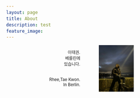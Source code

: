 ```yaml
---
layout: page
title: About
description: test
feature_image: 
---
```

<div style="max-width:100%; position:relative;">
<div align="center" style="display: inline-block; width:40%; height:auto;">
<p align="right" style="font-size:80%;">
이태권.<br>
베를린에<br>
있습니다.<br>
<br>
<br>
Rhee,Tae Kwon.<br>
In Berlin.
</p>
</div>
<img align="left" src="images/pic1.JPG" style="position:absolute; max-width:40%; max-height:100%" hspace="10%" vspace="0%">
</div>
<br>

<!-- ## Kopfkino 에 대하여
Kopfkino는 제가 좋아하는 단어입니다. 독일어로 직역하면 '머릿속 영화관'을 의미합니다. 영화를 볼때 다양한 씬들이 나타는 것 처럼 말입니다. 현실에 있지만 다양한 망상, 색깔있는 이야기를 얕고도 깊게 나누고자 합니다. -->
